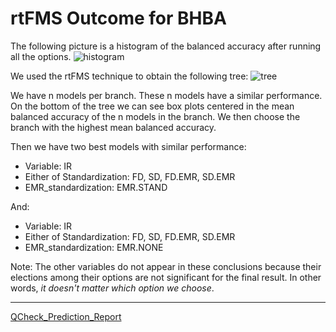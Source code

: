 # rtFMS Outcome for BHBA

The following picture is a histogram of the balanced accuracy after running all the options.
![histogram](https://github.com/JFMandujanoR/QCheck_Prediction_Report/blob/master/Hist_Binary_Bal_Acc_GLMNET_BHBA.png)

We used the rtFMS technique to obtain the following tree:
![tree](https://github.com/JFMandujanoR/QCheck_Prediction_Report/blob/master/Tree_Bal_Acc_GLMNET_BHBA.png)

We have n models per branch. These n models have a similar performance. On the bottom of the tree we can see box plots centered in the mean balanced accuracy of the n models in the branch. We then choose the branch with the highest mean balanced accuracy.

Then we have two best models with similar performance:

- Variable: IR
- Either of Standardization: FD, SD, FD.EMR, SD.EMR
- EMR_standardization: EMR.STAND

And: 

- Variable: IR
- Either of Standardization: FD, SD, FD.EMR, SD.EMR
- EMR_standardization: EMR.NONE

Note: The other variables do not appear in these conclusions because their elections among their options are not significant for the final result. In other words, _it doesn't matter which option we choose_.

_________________________________________________________________________________________________________________________________
[QCheck_Prediction_Report](https://github.com/JFMandujanoR/QCheck_Prediction_Report/blob/master/README.md)
